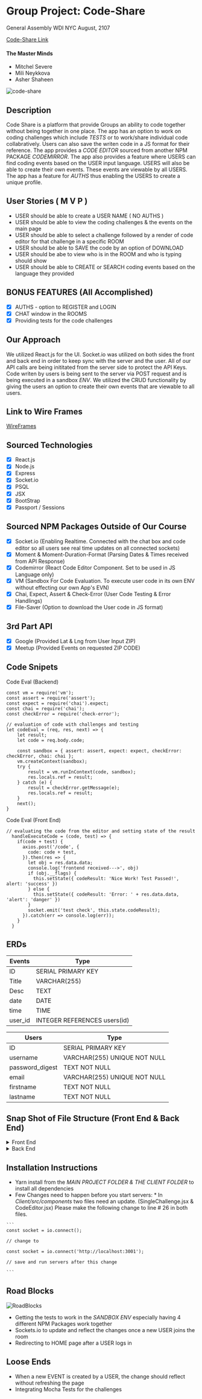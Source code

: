 # Group Project: Code-Share

General Assembly WDI NYC
August, 2107

[Code-Share Link](https://mysterious-anchorage-20913.herokuapp.com/)

#### The Master Minds
- Mitchel Severe 
- Mili Neykkova
- Asher Shaheen

![code-share](https://thumbs.gfycat.com/DirtyPlasticAndeancat-max-1mb.gif)

## Description 
Code Share is a platform that provide Groups an ability to code together without being together in one place. The app has an option to work on coding challenges which include _TESTS_ or to work/share individual code collabratively. Users can also save the writen code in a JS format for their reference. The app provides a _CODE EDITOR_ sourced from another NPM PACKAGE _CODEMIRROR_. The app also provides a feature where USERS can find coding events based on the USER input language. USERS will also be able to create their own events. These events are viewable by all USERS. The app has a feature for _AUTHS_ thus enabling the USERS to create a unique profile.

## User Stories ( M V P )
  *  USER should be able to create a USER NAME ( NO AUTHS )
  *  USER should be able to view the coding challenges & the events on the main page
  *  USER should be able to select a challenge followed by a render of code editor for that challenge in a specific ROOM
  *  USER should be able to SAVE the code by an option of DOWNLOAD
  *  USER should be abe to view who is in the ROOM and who is typing should show
  *  USER should be able to CREATE or SEARCH coding events based on the language they provided

## BONUS FEATURES (All Accomplished)
  - [x] AUTHS - option to REGISTER and LOGIN
  - [x] CHAT window in the ROOMS 
  - [x] Providing tests for the code challenges 

## Our Approach
We utilized React.js for the UI. Socket.io was utilized on both sides the front and back end in order to keep sync with the server and the user. All of our API calls are being inititated from the server side to protect the API Keys. Code writen by users is being sent to the server via POST request and is being executed in a sandbox _ENV_. We utilized the CRUD functionality by giving the users an option to create their own events that are viewable to all users.  

## Link to Wire Frames
[WireFrames](https://github.com/Asher978/code_share/blob/master/wireframe.md)

## Sourced Technologies                  
- [x] React.js
- [x] Node.js
- [x] Express
- [x] Socket.io
- [x] PSQL
- [x] JSX
- [x] BootStrap
- [x] Passport / Sessions

## Sourced NPM Packages Outside of Our Course
- [x] Socket.io (Enabling Realtime. Connected with the chat box and code editor so all users see real time updates on all connected sockets)
- [x] Moment & Moment-Duration-Format (Parsing Dates & Times received from API Response)
- [x] Codemirror (React Code Editor Component. Set to be used in JS Language only)
- [x] VM (Sandbox For Code Evaluation. To execute user code in its own ENV without effecting our own App's EVN)
- [x] Chai, Expect, Assert & Check-Error (User Code Testing & Error Handlings)
- [x] File-Saver (Option to download the User code in JS format)

## 3rd Part API
- [x] Google (Provided Lat & Lng from User Input ZIP)
- [x] Meetup (Provided Events on requested ZIP CODE)

## Code Snipets

Code Eval (Backend)
```
const vm = require('vm');
const assert = require('assert');
const expect = require('chai').expect;
const chai = require('chai');
const checkError = require('check-error');

// evaluation of code with challenges and testing
let codeEval = (req, res, next) => {
    let result;
    let code = req.body.code;

    const sandbox = { assert: assert, expect: expect, checkError: checkError, chai: chai };
    vm.createContext(sandbox);
    try {
        result = vm.runInContext(code, sandbox);
        res.locals.ref = result;  
    } catch (e) {
        result = checkError.getMessage(e);
        res.locals.ref = result;
    }
    next();
}

```
Code Eval (Front End)
```
// evaluating the code from the editor and setting state of the result
  handleExecuteCode = (code, test) => {
    if(code + test) {
      axios.post('/code', {
        code: code + test,
      }).then(res => {
        let obj = res.data.data;
        console.log('frontend received--->', obj)
        if (obj.__flags) {
          this.setState({ codeResult: 'Nice Work! Test Passed!', alert: 'success' })
        } else {
          this.setState({ codeResult: 'Error: ' + res.data.data, 'alert': 'danger' })
        }
        socket.emit('test check', this.state.codeResult);
      }).catch(err => console.log(err));
    }    
  }
```


## ERDs

Events  |  Type  |
---  |  ---  |
ID  |  SERIAL PRIMARY KEY
Title  |  VARCHAR(255)
Desc  |  TEXT
date  |  DATE
time  |  TIME
user_id  |  INTEGER REFERENCES users(id)

Users  |  Type  | 
---  |  ---  |
ID  |  SERIAL PRIMARY KEY
username  |  VARCHAR(255) UNIQUE NOT NULL
password_digest  |  TEXT NOT NULL
email  |  VARCHAR(255) UNIQUE NOT NULL
firstname  |  TEXT NOT NULL
lastname  |  TEXT NOT NULL

## Snap Shot of File Structure (Front End & Back End)
<details>
<summary>Front End</summary>

```
|_ client
    |_ node_modules
    |_ public
    |_ src
        |_ challenges (JS file containing an array of challenges)
        |_ components
        |    |_ ApiEventList.jsx
        |    |_ ChallengesList.jsx
        |    |_ Chat.jsx
        |    |_ CodeEditor.jsx
        |    |_ EventAddForm.jsx
        |    |_ EventList.jsx
        |    |_ Footer.jsx
        |    |_ Home.jsx
        |    |_ Login.jsx
        |    |_ MainNav.jsx
        |    |_ NotLoggedNav.jsx
        |    |_ Register.jsx
        |    |_ SingleChallenge.jsx
        |__ App.js
        |__ App.css
        |__ index.js
        |__ index.css
```
</details>
<details>
<summary>Back End</summary>


```
|_ controllers
|  |_ events-controller.js
|  |_ users-controller.js
|
|_ db
|  |_ migrations
|  |  |_ migration-082117.sql
|  |_ config.js
|
|_ models
|  |_ events.js
|  |_ user.js
|
|_ routes
|  |_ auth-routes.js
|  |_ code-routes.js
|  |_ event-routes.js
|  |_ meetup-routes.js
|  |_ user-routes.js
|
|_ services
|  |_ auth
|  |  |_ auth-helpers.js
|  |  |_ local.js
|  |  |_ passport.js
|  |
|  |_ code
|  |  |_ code-helper.js
|  |
|  |_ meetup
|    |_ meetup-helper
|
|_ app.js

```

</details>

## Installation Instructions
  *  Yarn install from the _MAIN PROJECT FOLDER & THE CLIENT FOLDER_ to install all dependencies
  *  Few Changes need to happen before you start servers:
    *  In _Client/src/components_ two files need an update. (SingleChallenge.jsx & CodeEditor.jsx) Please make the following change to line # 26 in both files.  

    ```
    const socket = io.connect();

    // change to 

    const socket = io.connect('http://localhost:3001');

    // save and run servers after this change
    
    ```

## Road Blocks

![RoadBlocks](http://apps.frontline.org/police-stops/img/indianapolis.gif)

  *  Getting the tests to work in the _SANDBOX ENV_ especially having 4 different NPM Packages work together
  *  Sockets.io to update and reflect the changes once a new USER joins the room
  *  Redirecting to HOME page after a USER logs in

## Loose Ends
  *  When a new EVENT is created by a USER, the change should reflect without refreshing the page
  *  Integrating Mocha Tests for the challenges
   